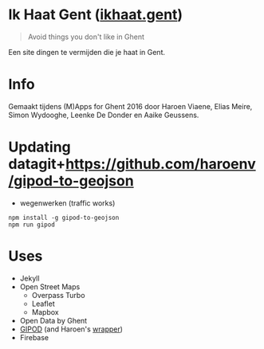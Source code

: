 # Ik Haat Gent ([ikhaat.gent](https://ikhaat.gent))
> Avoid things you don't like in Ghent

Een site dingen te vermijden die je haat in Gent.

# Info

Gemaakt tijdens (M)Apps for Ghent 2016 door Haroen Viaene, Elias Meire, Simon Wydooghe, Leenke De Donder en Aaike Geussens.

# Updating datagit+https://github.com/haroenv/gipod-to-geojson

* wegenwerken (traffic works)

```
npm install -g gipod-to-geojson
npm run gipod
```

# Uses

* Jekyll
* Open Street Maps
  * Overpass Turbo
  * Leaflet
  * Mapbox
* Open Data by Ghent
* [GIPOD](http://gipod.api.agiv.be/#!index.md) (and Haroen's [wrapper](https://github.com/haroenv/gipod-to-geojson))
* Firebase
